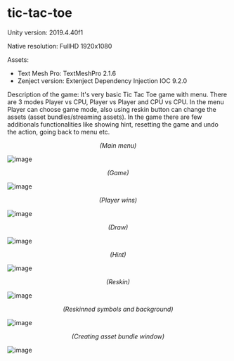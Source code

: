 # tic-tac-toe

Unity version: 2019.4.40f1

Native resolution: FullHD 1920x1080

Assets:
- Text Mesh Pro: TextMeshPro 2.1.6
- Zenject version: Extenject Dependency Injection IOC 9.2.0

Description of the game: It's very basic Tic Tac Toe game with menu. There are 3 modes Player vs CPU, Player vs Player and CPU vs CPU. In the menu Player can choose game mode, also using reskin button can change the assets (asset bundles/streaming assets). In the game there are few additionals functionalities like showing hint, resetting the game and undo the action, going back to menu etc.

_<p align="center"> (Main menu) </p>_

![image](https://github.com/karolnowak98/tic-tac-toe-unity/assets/74615234/a96c39e5-1391-4ac7-b253-912c29f0e070)

_<p align="center"> (Game) </p>_

![image](https://github.com/karolnowak98/tic-tac-toe-unity/assets/74615234/d739197a-d0e3-4c47-b723-d5f669d76ec6)

_<p align="center"> (Player wins) </p>_

![image](https://github.com/karolnowak98/tic-tac-toe-unity/assets/74615234/0bfe8371-4879-4fd8-8a5c-51c90ad7171c)

_<p align="center"> (Draw) </p>_

![image](https://github.com/karolnowak98/tic-tac-toe-unity/assets/74615234/862af827-6cc7-4cd1-b546-9fb972955fe5)

_<p align="center"> (Hint) </p>_

![image](https://github.com/karolnowak98/tic-tac-toe-unity/assets/74615234/bd1fad4d-8715-4d88-8dbd-a938051ed77b)

_<p align="center"> (Reskin) </p>_

![image](https://github.com/karolnowak98/tic-tac-toe-unity/assets/74615234/2a459278-4a9d-4fe9-8b2c-46c46bb0f69b)

_<p align="center"> (Reskinned symbols and background) </p>_

![image](https://github.com/karolnowak98/tic-tac-toe-unity/assets/74615234/9e38b7bb-65d5-4b2f-b18e-a81051c1af46)

_<p align="center"> (Creating asset bundle window) </p>_

![image](https://github.com/karolnowak98/tic-tac-toe-unity/assets/74615234/d71e9088-0301-4501-acd5-2fba33ae2bc5)
